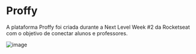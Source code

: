 # Proffy

A plataforma Proffy foi criada durante a Next Level Week #2 da Rocketseat com o objetivo de conectar alunos e professores.

![image](https://user-images.githubusercontent.com/50328718/225786615-6029f6ac-eded-4149-93ae-9396e51e8db8.png)
